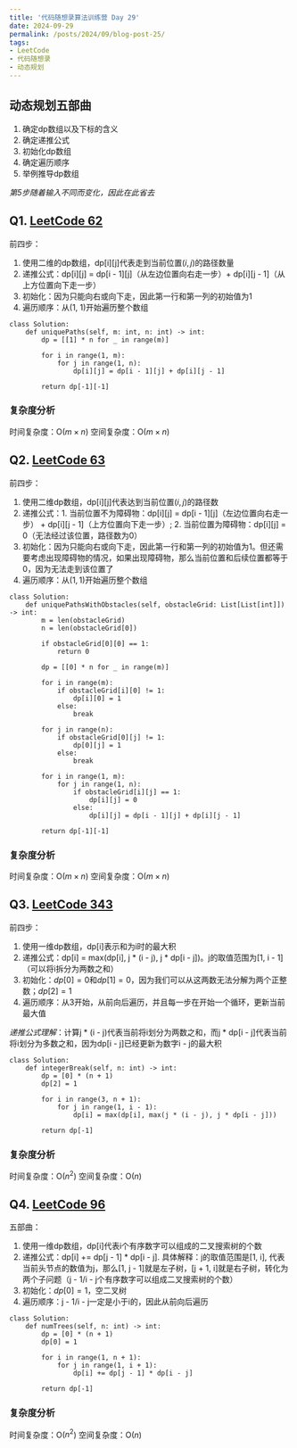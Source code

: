 ```yaml
---
title: '代码随想录算法训练营 Day 29'
date: 2024-09-29
permalink: /posts/2024/09/blog-post-25/
tags:
- LeetCode
- 代码随想录
- 动态规划
---
```


## 动态规划五部曲
1. 确定dp数组以及下标的含义
2. 确定递推公式
3. 初始化dp数组
4. 确定遍历顺序
5. 举例推导dp数组

*第5步随着输入不同而变化，因此在此省去*

## Q1. [LeetCode 62](https://leetcode.com/problems/unique-paths/)

前四步：
1. 使用二维的dp数组，dp[i][j]代表走到当前位置$(i,j)$的路径数量
2. 递推公式：dp[i][j] = dp[i - 1][j]（从左边位置向右走一步）+ dp[i][j - 1]（从上方位置向下走一步）
3. 初始化：因为只能向右或向下走，因此第一行和第一列的初始值为1
4. 遍历顺序：从(1, 1)开始遍历整个数组

```
class Solution:
    def uniquePaths(self, m: int, n: int) -> int:
        dp = [[1] * n for _ in range(m)]
        
        for i in range(1, m):
            for j in range(1, n):
                dp[i][j] = dp[i - 1][j] + dp[i][j - 1]
        
        return dp[-1][-1]
```

### 复杂度分析

时间复杂度：O($m \times n$)
空间复杂度：O($m \times n$)

## Q2. [LeetCode 63](https://leetcode.com/problems/unique-paths-ii/)

前四步：
1. 使用二维dp数组，dp[i][j]代表达到当前位置$(i,j)$的路径数
2. 递推公式：1. 当前位置不为障碍物：dp[i][j] = dp[i - 1][j]（左边位置向右走一步） + dp[i][j - 1]（上方位置向下走一步）; 2. 当前位置为障碍物：dp[i][j] = 0（无法经过该位置，路径数为0）
3. 初始化：因为只能向右或向下走，因此第一行和第一列的初始值为1。但还需要考虑出现障碍物的情况，如果出现障碍物，那么当前位置和后续位置都等于0，因为无法走到该位置了
4. 遍历顺序：从$(1,1)$开始遍历整个数组

```
class Solution:
    def uniquePathsWithObstacles(self, obstacleGrid: List[List[int]]) -> int:
        m = len(obstacleGrid)
        n = len(obstacleGrid[0])
        
        if obstacleGrid[0][0] == 1:
            return 0

        dp = [[0] * n for _ in range(m)]

        for i in range(m):
            if obstacleGrid[i][0] != 1:
                dp[i][0] = 1
            else:
                break
        
        for j in range(n):
            if obstacleGrid[0][j] != 1:
                dp[0][j] = 1
            else:
                break
        
        for i in range(1, m):
            for j in range(1, n):
                if obstacleGrid[i][j] == 1:
                    dp[i][j] = 0
                else:
                    dp[i][j] = dp[i - 1][j] + dp[i][j - 1]
        
        return dp[-1][-1]
```

### 复杂度分析

时间复杂度：O($m \times n$)
空间复杂度：O($m \times n$)

## Q3. [LeetCode 343](https://leetcode.com/problems/integer-break/)

前四步：
1. 使用一维dp数组，dp[i]表示和为i时的最大积
2. 递推公式：dp[i] = max(dp[i], j * (i - j), j * dp[i - j])。j的取值范围为[1, i - 1]（可以将i拆分为两数之和）
3. 初始化：$dp[0]=0$和$dp[1]=0$，因为我们可以从这两数无法分解为两个正整数；$dp[2]=1$
4. 遍历顺序：从3开始，从前向后遍历，并且每一步在开始一个循环，更新当前最大值

*递推公式理解*：计算j * (i - j)代表当前将i划分为两数之和，而j * dp[i - j]代表当前将i划分为多数之和，因为dp[i - j]已经更新为数字i - j的最大积

```
class Solution:
    def integerBreak(self, n: int) -> int:
        dp = [0] * (n + 1)
        dp[2] = 1
        
        for i in range(3, n + 1):
            for j in range(1, i - 1):
                dp[i] = max(dp[i], max(j * (i - j), j * dp[i - j]))
        
        return dp[-1]
```

### 复杂度分析

时间复杂度：O($n^2$)
空间复杂度：O($n$)

## Q4. [LeetCode 96](https://leetcode.com/problems/unique-binary-search-trees/)

五部曲：
1. 使用一维dp数组，dp[i]代表i个有序数字可以组成的二叉搜索树的个数
2. 递推公式：dp[i] += dp[j - 1] * dp[i - j]. 具体解释：j的取值范围是[1, i], 代表当前头节点的数值为j，那么[1, j - 1]就是左子树，[j + 1, i]就是右子树，转化为两个子问题（j - 1/i - j个有序数字可以组成二叉搜索树的个数）
3. 初始化：$dp[0] = 1$，空二叉树
4. 遍历顺序：j - 1/i - j一定是小于i的，因此从前向后遍历

```
class Solution:
    def numTrees(self, n: int) -> int:
        dp = [0] * (n + 1)
        dp[0] = 1

        for i in range(1, n + 1):
            for j in range(1, i + 1):
                dp[i] += dp[j - 1] * dp[i - j]
        
        return dp[-1]
```

### 复杂度分析

时间复杂度：O($n^2$)
空间复杂度：O($n$)
